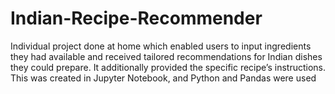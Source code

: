 # Indian-Recipe-Recommender
Individual project done at home which enabled users to input ingredients they had available and received tailored recommendations for Indian dishes they could prepare. It additionally provided the specific recipe’s instructions. This was created in Jupyter Notebook, and Python and Pandas were used 
